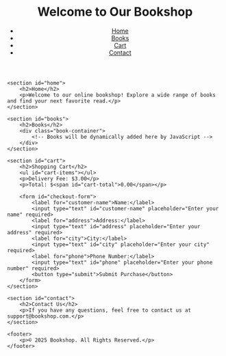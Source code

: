 <!DOCTYPE html>
<html lang="en">
<head>
    <meta charset="UTF-8">
    <meta name="viewport" content="width=device-width, initial-scale=1.0">
    <title>Bookshop</title>
    <link rel="stylesheet" href="styles.css">
    <script src="https://cdn.emailjs.com/dist/email.min.js"></script>
    <script src="script.js" defer></script>
</head>
<body>
    <header>
        <h1>Welcome to Our Bookshop</h1>
        <nav>
            <ul>
                <li><a href="#home">Home</a></li>
                <li><a href="#books">Books</a></li>
                <li><a href="#cart">Cart</a></li>
                <li><a href="#contact">Contact</a></li>
            </ul>
        </nav>
    </header>

    <section id="home">
        <h2>Home</h2>
        <p>Welcome to our online bookshop! Explore a wide range of books and find your next favorite read.</p>
    </section>

    <section id="books">
        <h2>Books</h2>
        <div class="book-container">
            <!-- Books will be dynamically added here by JavaScript -->
        </div>
    </section>

    <section id="cart">
        <h2>Shopping Cart</h2>
        <ul id="cart-items"></ul>
        <p>Delivery Fee: $3.00</p>
        <p>Total: $<span id="cart-total">0.00</span></p>

        <form id="checkout-form">
            <label for="customer-name">Name:</label>
            <input type="text" id="customer-name" placeholder="Enter your name" required>
            <label for="address">Address:</label>
            <input type="text" id="address" placeholder="Enter your address" required>
            <label for="city">City:</label>
            <input type="text" id="city" placeholder="Enter your city" required>
            <label for="phone">Phone Number:</label>
            <input type="text" id="phone" placeholder="Enter your phone number" required>
            <button type="submit">Submit Purchase</button>
        </form>
    </section>

    <section id="contact">
        <h2>Contact Us</h2>
        <p>If you have any questions, feel free to contact us at support@bookshop.com.</p>
    </section>

    <footer>
        <p>© 2025 Bookshop. All Rights Reserved.</p>
    </footer>
</body>
</html>
